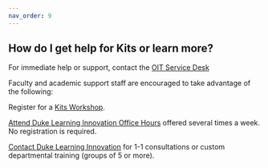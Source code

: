 ```yaml
---
nav_order: 9
---
```


## How do I get help for Kits or learn more?

For immediate help or support, contact the [OIT Service Desk](http://www.oit.duke.edu/help/)

Faculty and academic support staff are encouraged to take advantage of the following:

Register for a [Kits Workshop](https://learninginnovation.duke.edu/events/).

[Attend Duke Learning Innovation Office Hours](https://learninginnovation.duke.edu/events/open-office-hours/) offered several times a week. No registration is required.

[Contact Duke Learning Innovation](https://learninginnovation.duke.edu/contact/) for 1-1 consultations or custom departmental training (groups of 5 or more).
